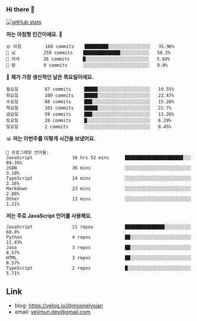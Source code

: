 ### Hi there 👋

<!--
**moonelysian/moonelysian** is a ✨ _special_ ✨ repository because its `README.md` (this file) appears on your GitHub profile.

Here are some ideas to get you started:

- 🔭 I’m currently working on ...
- 🌱 I’m currently learning ...
- 👯 I’m looking to collaborate on ...
- 🤔 I’m looking for help with ...
- 💬 Ask me about ...
- 📫 How to reach me: ...
- 😄 Pronouns: ...
- ⚡ Fun fact: ...
-->

<!-- [![wakatime stats](https://github-readme-stats.vercel.app/api/wakatime?username=moonelysian)](https://github.com/anuraghazra/github-readme-stats) -->

[![gitHub stats](https://github-readme-stats.vercel.app/api?username=moonelysian&show_icons=true)](https://github.com/anuraghazra/github-readme-stats)

<!--START_SECTION:waka-->
**저는 아침형 인간이에요. 🐤** 

```text
🌞 아침         160 commits    █████████░░░░░░░░░░░░░░░░   35.96% 
🌆 낮　         259 commits    ██████████████░░░░░░░░░░░   58.2% 
🌃 저녁         26 commits     █░░░░░░░░░░░░░░░░░░░░░░░░   5.84% 
🌙 밤　         0 commits      ░░░░░░░░░░░░░░░░░░░░░░░░░   0.0%

```
📅 **제가 가장 생산적인 날은 목요일이에요.** 

```text
월요일          87 commits     █████░░░░░░░░░░░░░░░░░░░░   19.55% 
화요일          100 commits    █████░░░░░░░░░░░░░░░░░░░░   22.47% 
수요일          68 commits     ███░░░░░░░░░░░░░░░░░░░░░░   15.28% 
목요일          101 commits    █████░░░░░░░░░░░░░░░░░░░░   22.7% 
금요일          59 commits     ███░░░░░░░░░░░░░░░░░░░░░░   13.26% 
토요일          28 commits     █░░░░░░░░░░░░░░░░░░░░░░░░   6.29% 
일요일          2 commits      ░░░░░░░░░░░░░░░░░░░░░░░░░   0.45%

```


📊 **저는 이번주를 이렇게 시간을 보냈어요.** 

```text
💬 프로그래밍 언어들: 
JavaScript               16 hrs 52 mins      ██████████████████████░░░   89.35% 
JSON                     36 mins             ░░░░░░░░░░░░░░░░░░░░░░░░░   3.18% 
TypeScript               24 mins             ░░░░░░░░░░░░░░░░░░░░░░░░░   2.16% 
Markdown                 23 mins             ░░░░░░░░░░░░░░░░░░░░░░░░░   2.08% 
Other                    13 mins             ░░░░░░░░░░░░░░░░░░░░░░░░░   1.21%

```

**저는 주로 JavaScript 언어를 사용해요.** 

```text
JavaScript               21 repos            ███████████████░░░░░░░░░░   60.0% 
Python                   4 repos             ██░░░░░░░░░░░░░░░░░░░░░░░   11.43% 
Java                     3 repos             ██░░░░░░░░░░░░░░░░░░░░░░░   8.57% 
HTML                     3 repos             ██░░░░░░░░░░░░░░░░░░░░░░░   8.57% 
TypeScript               2 repos             █░░░░░░░░░░░░░░░░░░░░░░░░   5.71%

```



<!--END_SECTION:waka-->


## Link
- blog: https://velog.io/@moonelysian
- email: yejimun.dev@gmail.com
